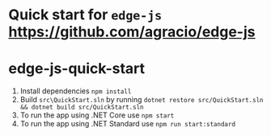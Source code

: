 Quick start for `edge-js`  
https://github.com/agracio/edge-js
================
# edge-js-quick-start

1. Install dependencies `npm install`
2. Build `src\QuickStart.sln` by running `dotnet restore src/QuickStart.sln && dotnet build src/QuickStart.sln`
3. To run the app using .NET Core use `npm start`
4. To run the app using .NET Standard use `npm run start:standard`
